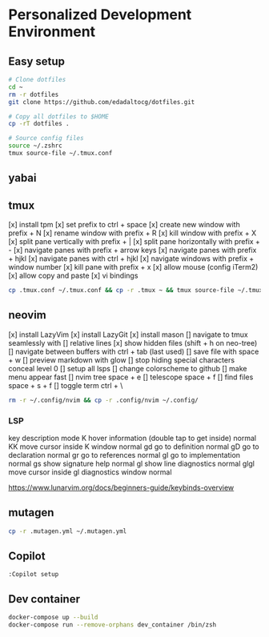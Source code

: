 # Personalized Development Environment

## Easy setup


```bash
# Clone dotfiles
cd ~
rm -r dotfiles
git clone https://github.com/edadaltocg/dotfiles.git

# Copy all dotfiles to $HOME
cp -rT dotfiles .

# Source config files
source ~/.zshrc
tmux source-file ~/.tmux.conf
```

## yabai

## tmux

[x] install tpm
[x] set prefix to ctrl + space
[x] create new window with prefix + N
[x] rename window with prefix + R
[x] kill window with prefix + X
[x] split pane vertically with prefix + |
[x] split pane horizontally with prefix + -
[x] navigate panes with prefix + arrow keys
[x] navigate panes with prefix + hjkl
[x] navigate panes with ctrl + hjkl
[x] navigate windows with prefix + window number
[x] kill pane with prefix + x
[x] allow mouse (config iTerm2)
[x] allow copy and paste
[x] vi bindings

```bash
cp .tmux.conf ~/.tmux.conf && cp -r .tmux ~ && tmux source-file ~/.tmux.conf
```

## neovim

[x] install LazyVim
[x] install LazyGit
[x] install mason
[] navigate to tmux seamlessly with 
[] relative lines
[x] show hidden files (shift + h on neo-tree)
[] navigate between buffers with ctrl + tab (last used)
[] save file with space + w
[] preview markdown with glow
[] stop hiding special characters conceal level 0
[] setup all lsps
[] change colorscheme to github
[] make menu appear fast
[] nvim tree space + e
[] telescope space + f
[] find files space + s + f
[] toggle term ctrl + \

```bash
rm -r ~/.config/nvim && cp -r .config/nvim ~/.config/
```

### LSP

key	description	mode
K	hover information (double tap to get inside)	normal
KK	move cursor inside K window	normal
gd	go to definition	normal
gD	go to declaration	normal
gr	go to references	normal
gI	go to implementation	normal
gs	show signature help	normal
gl	show line diagnostics	normal
glgl	move cursor inside gl diagnostics window	normal

https://www.lunarvim.org/docs/beginners-guide/keybinds-overview

## mutagen

```bash
cp -r .mutagen.yml ~/.mutagen.yml
```

## Copilot

```
:Copilot setup
```

## Dev container

```bash
docker-compose up --build
docker-compose run --remove-orphans dev_container /bin/zsh
```
